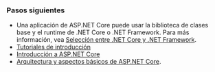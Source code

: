 ### <a name="next-steps"></a>Pasos siguientes

* Una aplicación de ASP.NET Core puede usar la biblioteca de clases base y el runtime de .NET Core o .NET Framework. Para más información, vea [Selección entre .NET Core y .NET Framework](/dotnet/articles/standard/choosing-core-framework-server).
* [Tutoriales de introducción](xref:tutorials/index)
* [Introducción a ASP.NET Core](xref:index) 
* [Arquitectura y aspectos básicos de ASP.NET Core](xref:fundamentals/index).